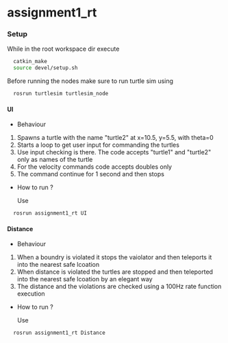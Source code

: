 # assignment1_rt

### Setup

While in the root workspace dir execute

```bash
  catkin_make
  source devel/setup.sh
```

Before running the nodes make sure to run turtle sim using 

```bash
  rosrun turtlesim turtlesim_node
```

#### UI

* Behaviour

1) Spawns a turtle with the name "turtle2" at x=10.5, y=5.5, with theta=0
2) Starts a loop to get user input for commanding the turtles
3) Use input checking is there. The code accepts "turtle1" and "turtle2" only as names of the turtle
4) For the velocity commands code accepts doubles only
5) The command continue for 1 second and then stops

* How to run ?

  Use
```bash
  rosrun assignment1_rt UI
```


#### Distance

* Behaviour
  
1) When a boundry is violated it stops the vaiolator and then teleports it into the nearest safe lcoation
2) When distance is violated the turtles are stopped and then teleported into the nearest safe lcoation by an elegant way 
3) The distance and the violations are checked using a 100Hz rate function execution

* How to run ?

  Use
```bash
  rosrun assignment1_rt Distance
```
